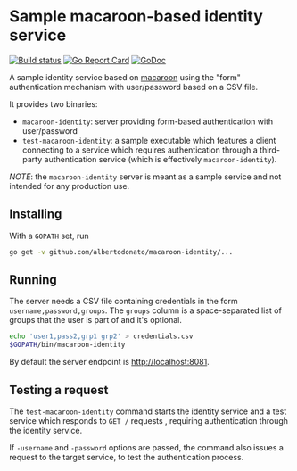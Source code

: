 # Sample macaroon-based identity service

[![Build status](https://img.shields.io/travis/albertodonato/macaroon-identity.svg)](https://travis-ci.org/albertodonato/macaroon-identity)
[![Go Report Card](https://goreportcard.com/badge/github.com/albertodonato/macaroon-identity)](https://goreportcard.com/report/github.com/albertodonato/macaroon-identity)
[![GoDoc](https://godoc.org/github.com/albertodonato/macaroon-identity?status.svg)](https://godoc.org/github.com/albertodonato/macaroon-identity)

A sample identity service based on
[macaroon](https://github.com/go-macaroon/macaroon) using the "form"
authentication mechanism with user/password based on a CSV file.

It provides two binaries:
- `macaroon-identity`: server providing form-based authentication with user/password
- `test-macaroon-identity`: a sample executable which features a client
  connecting to a service which requires authentication through a third-party
  authentication service (which is effectively `macaroon-identity`).

*NOTE*: the `macaroon-identity` server is meant as a sample service and not
intended for any production use.


## Installing

With a `GOPATH` set, run

```bash
go get -v github.com/albertodonato/macaroon-identity/...
```

## Running

The server needs a CSV file containing credentials in the form
`username,password,groups`.  The `groups` column is a space-separated list of
groups that the user is part of and it's optional.

```bash
echo 'user1,pass2,grp1 grp2' > credentials.csv
$GOPATH/bin/macaroon-identity
```

By default the server endpoint is <http://localhost:8081>.


## Testing a request

The `test-macaroon-identity` command starts the identity service and a test
service which responds to `GET /` requests , requiring authentication through
the identity service.

If `-username` and `-password` options are passed, the command also issues a
request to the target service, to test the authentication process.
